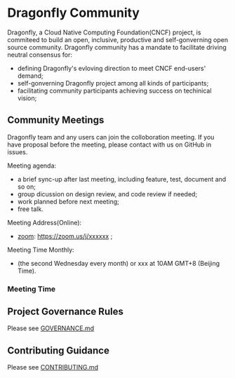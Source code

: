 # Dragonfly Community

Dragonfly, a Cloud Native Computing Foundation(CNCF) project, is commiteed to
build an open, inclusive, productive and self-gonverning open source community.
Dragonfly community has a mandate to facilitate driving neutral consensus for:

* defining Dragonfly's evloving direction to meet CNCF end-users' demand;
* self-gonverning Dragonfly project among all kinds of participants;
* facilitating community participants achieving success on techinical vision;

## Community Meetings

Dragonfly team and any users can join the colloboration meeting. If you have
proposal before the meeting, please contact with us on GitHub in issues.

Meeting agenda:

* a brief sync-up after last meeting, including feature, test, document and so
on; 
* group dicussion on design review, and code review if needed;
* work planned before next meeting;
* free talk.

Meeting Address(Online):

* [zoom](https://zoom.us/): https://zoom.us/j/xxxxxx ;

Meeting Time Monthly:

* (the second Wednesday every month) or xxx at 10AM GMT+8 (Beijing Time). 

### Meeting Time

## Project Governance Rules

Please see [GOVERNANCE.md](./GOVERNANCE.md)

## Contributing Guidance

Please see [CONTRIBUTING.md](./CONTRIBUTING.md)